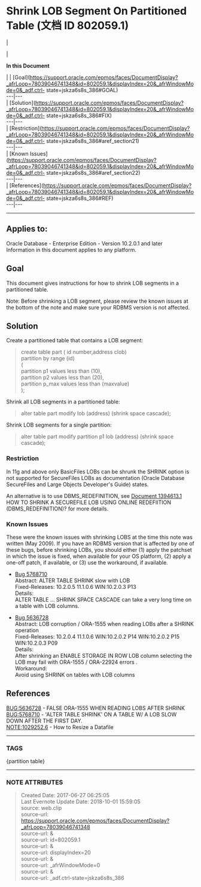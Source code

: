 # Shrink LOB Segment On Partitioned Table (文档 ID 802059.1)

  

|

|

 **In this Document**  

| |
[Goal](https://support.oracle.com/epmos/faces/DocumentDisplay?_afrLoop=78039046741348&id=802059.1&displayIndex=20&_afrWindowMode=0&_adf.ctrl-
state=jskza6s8s_386#GOAL)  
---|---  
|
[Solution](https://support.oracle.com/epmos/faces/DocumentDisplay?_afrLoop=78039046741348&id=802059.1&displayIndex=20&_afrWindowMode=0&_adf.ctrl-
state=jskza6s8s_386#FIX)  
---|---  
|
[Restriction](https://support.oracle.com/epmos/faces/DocumentDisplay?_afrLoop=78039046741348&id=802059.1&displayIndex=20&_afrWindowMode=0&_adf.ctrl-
state=jskza6s8s_386#aref_section21)  
---|---  
| [Known
Issues](https://support.oracle.com/epmos/faces/DocumentDisplay?_afrLoop=78039046741348&id=802059.1&displayIndex=20&_afrWindowMode=0&_adf.ctrl-
state=jskza6s8s_386#aref_section22)  
---|---  
|
[References](https://support.oracle.com/epmos/faces/DocumentDisplay?_afrLoop=78039046741348&id=802059.1&displayIndex=20&_afrWindowMode=0&_adf.ctrl-
state=jskza6s8s_386#REF)  
---|---  
  
* * *

## Applies to:

Oracle Database - Enterprise Edition - Version 10.2.0.1 and later  
Information in this document applies to any platform.  

## Goal

This document gives instructions for how to shrink LOB segments in a
partitioned table.

Note: Before shrinking a LOB segment, please review the known issues at the
bottom of the note and make sure your RDBMS version is not affected.

## Solution

Create a partitioned table that contains a LOB segment:

> create table part ( id number,address clob)  
>  partition by range (id)  
>  (  
>  partition p1 values less than (10),  
>  partition p2 values less than (20),  
>  partition p_max values less than (maxvalue)  
>  );

  
Shrink all LOB segments in a partitioned table:

> alter table part modify lob (address) (shrink space cascade);

  
Shrink LOB segments for a single partition:

> alter table part modify partition p1 lob (address) (shrink space cascade);

### Restriction

In 11g and above only BasicFiles LOBs can be shrunk the SHRINK option is not
supported for SecureFiles LOBs as documentation (Oracle Database SecureFiles
and Large Objects Developer's Guide) states.

An alternative is to use DBMS_REDEFINITION, see [Document
1394613.1](https://support.oracle.com/epmos/faces/DocumentDisplay?parent=DOCUMENT&sourceId=802059.1&id=1394613.1)
HOW TO SHRINK A SECUREFILE LOB USING ONLINE REDEFIITION (DBMS_REDEFINITION)?
for more details.

### Known Issues

These were the known issues with shrinking LOBS at the time this note was
written (May 2009). If you have an RDBMS version that is affected by one of
these bugs, before shrinking LOBs, you should either (1) apply the patchset in
which the issue is fixed, when available for your OS platform, (2) apply a
one-off patch, if available, or (3) use the workaround, if available.

  * [Bug 5768710](https://support.oracle.com/epmos/faces/BugDisplay?parent=DOCUMENT&sourceId=802059.1&id=5768710)  
Abstract: ALTER TABLE SHRINK slow with LOB  
Fixed-Releases: 10.2.0.5 11.1.0.6 WIN:10.2.0.3 P13  
Details:  
ALTER TABLE ... SHRINK SPACE CASCADE can take a very long time on a table with
LOB columns.

  * [Bug 5636728](https://support.oracle.com/epmos/faces/BugDisplay?parent=DOCUMENT&sourceId=802059.1&id=5636728)  
Abstract: LOB corruption / ORA-1555 when reading LOBs after a SHRINK operation  
Fixed-Releases: 10.2.0.4 11.1.0.6 WIN:10.2.0.2 P14 WIN:10.2.0.2 P15
WIN:10.2.0.3 P09  
Details:  
After shrinking an ENABLE STORAGE IN ROW LOB column selecting the LOB may fail
with ORA-1555 / ORA-22924 errors .  
Workaround:  
Avoid using SHRINK on tables with LOB columns

## References

[BUG:5636728](https://support.oracle.com/epmos/faces/BugDisplay?parent=DOCUMENT&sourceId=802059.1&id=5636728)
\- FALSE ORA-1555 WHEN READING LOBS AFTER SHRINK  
[BUG:5768710](https://support.oracle.com/epmos/faces/BugDisplay?parent=DOCUMENT&sourceId=802059.1&id=5768710)
\- 'ALTER TABLE SHRINK' ON A TABLE W/ A LOB SLOW DOWN AFTER THE FIRST DAY.  
[NOTE:1029252.6](https://support.oracle.com/epmos/faces/DocumentDisplay?parent=DOCUMENT&sourceId=802059.1&id=1029252.6)
\- How to Resize a Datafile  
  
  
  



---
### TAGS
{partition table}

---
### NOTE ATTRIBUTES
>Created Date: 2017-06-27 06:25:05  
>Last Evernote Update Date: 2018-10-01 15:59:05  
>source: web.clip  
>source-url: https://support.oracle.com/epmos/faces/DocumentDisplay?_afrLoop=78039046741348  
>source-url: &  
>source-url: id=802059.1  
>source-url: &  
>source-url: displayIndex=20  
>source-url: &  
>source-url: _afrWindowMode=0  
>source-url: &  
>source-url: _adf.ctrl-state=jskza6s8s_386  